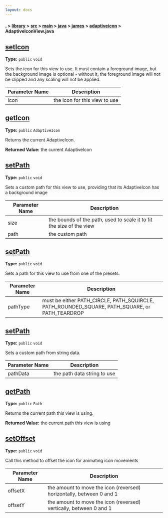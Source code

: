```yaml
---
layout: docs
---
```

#### [.](./../../../../../../index) > [library](./../../../../../index) > [src](./../../../../index) > [main](./../../../index) > [java](./../../index) > [james](./../index) > [adaptiveicon](./index) > **AdaptiveIconView.java**

## [setIcon](https://github.com/TheAndroidMaster/AdaptiveIconView/blob/master/library/src/main/java/james/adaptiveicon/AdaptiveIconView.java#L66)

**Type:** `public` `void`

Sets the icon for this view to use. It must contain a foreground image, 
but the background image is optional - without it, the foreground image 
will not be clipped and any scaling will not be applied. 





|Parameter Name|Description|
|-----|-----|
|icon|the icon for this view to use  |








## [getIcon](https://github.com/TheAndroidMaster/AdaptiveIconView/blob/master/library/src/main/java/james/adaptiveicon/AdaptiveIconView.java#L80)

**Type:** `public` `AdaptiveIcon`

Returns the current AdaptiveIcon. 






**Returned Value:** the current AdaptiveIcon  








## [setPath](https://github.com/TheAndroidMaster/AdaptiveIconView/blob/master/library/src/main/java/james/adaptiveicon/AdaptiveIconView.java#L89)

**Type:** `public` `void`

Sets a custom path for this view to use, providing that its AdaptiveIcon has 
a background image 





|Parameter Name|Description|
|-----|-----|
|size|the bounds of the path, used to scale it to fit the size of the view|
|path|the custom path  |








## [setPath](https://github.com/TheAndroidMaster/AdaptiveIconView/blob/master/library/src/main/java/james/adaptiveicon/AdaptiveIconView.java#L103)

**Type:** `public` `void`

Sets a path for this view to use from one of the presets. 





|Parameter Name|Description|
|-----|-----|
|pathType|must be either PATH_CIRCLE, PATH_SQUIRCLE, PATH_ROUNDED_SQUARE, PATH_SQUARE, or PATH_TEARDROP  |








## [setPath](https://github.com/TheAndroidMaster/AdaptiveIconView/blob/master/library/src/main/java/james/adaptiveicon/AdaptiveIconView.java#L137)

**Type:** `public` `void`

Sets a custom path from string data. 





|Parameter Name|Description|
|-----|-----|
|pathData|the path data string to use  |








## [getPath](https://github.com/TheAndroidMaster/AdaptiveIconView/blob/master/library/src/main/java/james/adaptiveicon/AdaptiveIconView.java#L147)

**Type:** `public` `Path`

Returns the current path this view is using. 






**Returned Value:** the current path this view is using  








## [setOffset](https://github.com/TheAndroidMaster/AdaptiveIconView/blob/master/library/src/main/java/james/adaptiveicon/AdaptiveIconView.java#L156)

**Type:** `public` `void`

Call this method to offset the icon for animating icon movements 





|Parameter Name|Description|
|-----|-----|
|offsetX|the amount to move the icon (reversed) horizontally, between 0 and 1|
|offsetY|the amount to move the icon (reversed) vertically, between 0 and 1  |








